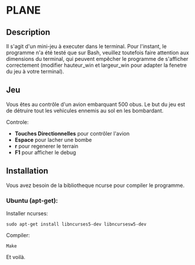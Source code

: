 # PLANE
## Description

Il s'agit d'un mini-jeu à executer dans le terminal.
Pour l'instant, le programme n'a été testé que sur Bash, veuillez toutefois faire attention aux dimensions du terminal, qui peuvent empêcher le programme de s'afficher correctement (modifier hauteur_win  et largeur_win pour adapter la fenetre du jeu à votre terminal).

## Jeu

Vous êtes au contrôle d'un avion embarquant 500 obus. Le but du jeu est de détruire tout les vehicules ennemis au sol en les bombardant.

Controle:
- **Touches Directionnelles** pour contrôler l'avion
- **Espace** pour lacher une bombe
- **r** pour regenerer le terrain
- **F1** pour afficher le debug

## Installation
Vous avez besoin de la bibliotheque ncurse pour compiler le programme.
### Ubuntu (apt-get):
Installer ncurses:
```
sudo apt-get install libncurses5-dev libncursesw5-dev
```
Compiler:
```
Make
```
Et voilà.
